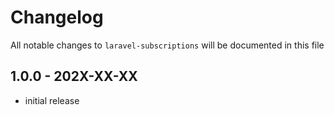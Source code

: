# Changelog

All notable changes to `laravel-subscriptions` will be documented in this file

## 1.0.0 - 202X-XX-XX

- initial release
